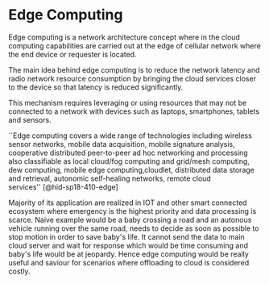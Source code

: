 Edge Computing
==============

Edge computing is a network architecture concept where in the cloud
computing capabilities are carried out at the edge of cellular network
where the end device or requester is located.

The main idea behind edge computing is to reduce the network latency and
radio network resource consumption by bringing the cloud services closer
to the device so that latency is reduced significantly.

This mechanism requires leveraging or using resources that may not be
connected to a network with devices such as laptops, smartphones,
tablets and sensors.

``Edge computing covers a wide range of technologies including wireless
sensor networks, mobile data acquisition, mobile signature analysis,
cooperative distributed peer-to-peer ad hoc networking and processing
also classifiable as local cloud/fog computing and grid/mesh computing,
dew computing, mobile edge computing,cloudlet, distributed data storage
and retrieval, autonomic self-healing networks, remote cloud
services'' [@hid-sp18-410-edge]

Majority of its application are realized in IOT and other smart
connected ecosystem where emergency is the highest priority and data
processing is scarce. Naive example would be a baby crossing a road and
an autonous vehicle running over the same road, needs to decide as soon
as possible to stop motion in order to save baby's life. It cannot send
the data to main cloud server and wait for response which would be time
consuming and baby's life would be at jeopardy. Hence edge computing
would be really useful and saviour for scenarios where offloading to
cloud is considered costly.
